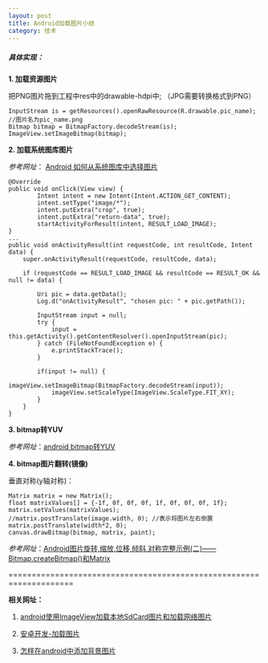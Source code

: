```yaml
---
layout: post
title: Android加载图片小结
category: 技术
---
```


##### 具体实现：

**1. 加载资源图片**

把PNG图片拖到工程中res中的drawable-hdpi中; （JPG需要转换格式到PNG）

```
InputStream is = getResources().openRawResource(R.drawable.pic_name); //图片名为pic_name.png
Bitmap bitmap = BitmapFactory.decodeStream(is);
ImageView.setImageBitmap(bitmap);
```

**2. 加载系统图库图片**

*参考网址*： [Android 如何从系统图库中选择图片](http://www.oschina.net/question/157182_53236 "Markdown")

```
@Override
public void onClick(View view) {
		Intent intent = new Intent(Intent.ACTION_GET_CONTENT);
		intent.setType("image/*");
		intent.putExtra("crop", true);
		intent.putExtra("return-data", true);
		startActivityForResult(intent, RESULT_LOAD_IMAGE);
}
...
public void onActivityResult(int requestCode, int resultCode, Intent data) {
    super.onActivityResult(requestCode, resultCode, data);

    if (requestCode == RESULT_LOAD_IMAGE && resultCode == RESULT_OK && null != data) {

        Uri pic = data.getData();
        Log.d("onActivityResult", "chosen pic: " + pic.getPath());

        InputStream input = null;
      	try {
      		input = this.getActivity().getContentResolver().openInputStream(pic);
      	} catch (FileNotFoundException e) {
      		e.printStackTrace();
      	}

      	if(input != null) {
      		imageView.setImageBitmap(BitmapFactory.decodeStream(input));
      		imageView.setScaleType(ImageView.ScaleType.FIT_XY);
      	}
    }
}

```

**3. bitmap转YUV**

*参考网址*：[android bitmap转YUV](http://xiaxveliang.blog.163.com/blog/static/2970803420141122290438/ "Markdown")

**4. bitmap图片翻转(镜像)**

垂直对称(y轴对称)：

```
Matrix matrix = new Matrix();
float matrixValues[] = {-1f, 0f, 0f, 0f, 1f, 0f, 0f, 0f, 1f};
matrix.setValues(matrixValues);
//matrix.postTranslate(image.width, 0); //表示将图片左右倒置
matrix.postTranslate(width*2, 0);
canvas.drawBitmap(bitmap, matrix, paint);
```

*参考网址*：[Android图片旋转,缩放,位移,倾斜,对称完整示例(二)——Bitmap.createBitmap()和Matrix](http://www.tuicool.com/articles/BJB7Jr "Markdown")

====================================================================

**相关网址：**

1. [android使用ImageView加载本地SdCard图片和加载网络图片](http://longshuai2007.blog.163.com/blog/static/1420944142011611105732712/ "Markdown")

2. [安卓开发-加载图片](http://blog.csdn.net/imzoer/article/details/9420537 "Markdown")

3. [怎样在android中添加背景图片](http://jingyan.baidu.com/article/27fa7326db6bbd46f8271fae.html "Markdown")
